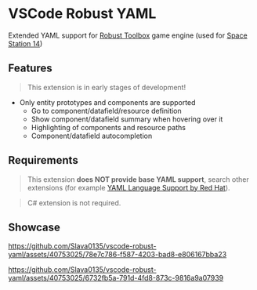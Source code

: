 # VSCode Robust YAML

Extended YAML support for [Robust Toolbox](https://github.com/space-wizards/RobustToolbox) game engine (used for [Space Station 14](https://github.com/space-wizards/space-station-14))

## Features

> This extension is in early stages of development!

* Only entity prototypes and components are supported
  * Go to component/datafield/resource definition
  * Show component/datafield summary when hovering over it
  * Highlighting of components and resource paths
  * Component/datafield autocompletion

## Requirements

> This extension **does NOT provide base YAML support**, search other extensions (for example [YAML Language Support by Red Hat](https://marketplace.visualstudio.com/items?itemName=redhat.vscode-yaml)).

> C# extension is not required.

## Showcase

<https://github.com/Slava0135/vscode-robust-yaml/assets/40753025/78e7c786-f587-4203-bad8-e806167bba23>

<https://github.com/Slava0135/vscode-robust-yaml/assets/40753025/6732fb5a-791d-4fd8-873c-9816a9a07939>
